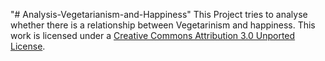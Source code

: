 "# Analysis-Vegetarianism-and-Happiness" 
This Project tries to analyse whether there is a relationship between Vegetarinism and happiness.
This work is licensed under a <a rel="license" href="http://creativecommons.org/licenses/by/3.0/deed.en_US">Creative Commons Attribution 3.0 Unported License</a>.
